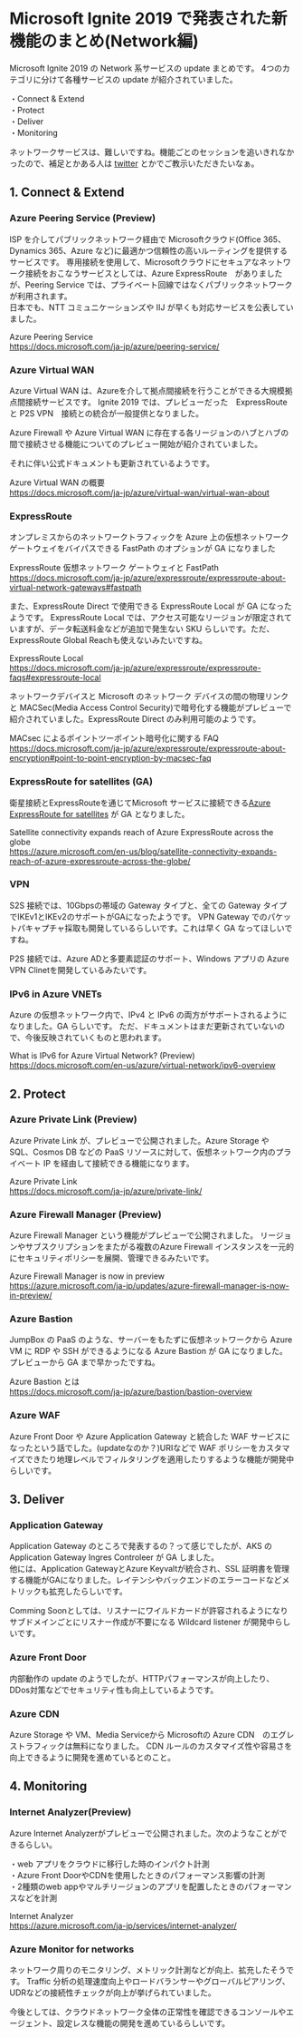 # Microsoft Ignite 2019 で発表された新機能のまとめ(Network編)


Microsoft Ignite 2019 の Network 系サービスの update まとめです。
4つのカテゴリに分けて各種サービスの update が紹介されていました。

・Connect & Extend<br>
・Protect<br>
・Deliver<br>
・Monitoring<br>

ネットワークサービスは、難しいですね。機能ごとのセッションを追いきれなかったので、補足とかある人は [twitter](https://twitter.com/y10exxx) とかでご教示いただきたいなぁ。

## 1. Connect & Extend
### Azure Peering Service (Preview)
ISP を介してパブリックネットワーク経由で Microsoftクラウド(Office 365、Dynamics 365、Azure など)に最適かつ信頼性の高いルーティングを提供するサービスです。
専用接続を使用して、Microsoftクラウドにセキュアなネットワーク接続をおこなうサービスとしては、Azure ExpressRoute　がありましたが、Peering Service では、プライベート回線ではなくパブリックネットワークが利用されます。<br>
日本でも、NTT コミュニケーションズや IIJ が早くも対応サービスを公表していました。

Azure Peering Service<br>
https://docs.microsoft.com/ja-jp/azure/peering-service/

### Azure Virtual WAN
Azure Virtual WAN は、Azureを介して拠点間接続を行うことができる大規模拠点間接続サービスです。
Ignite 2019 では、プレビューだった　ExpressRoute と P2S VPN　接続との統合が一般提供となりました。

Azure Firewall や Azure Virtual WAN に存在する各リージョンのハブとハブの間で接続させる機能についてのプレビュー開始が紹介されていました。

それに伴い公式ドキュメントも更新されているようです。

Azure Virtual WAN の概要<br>
https://docs.microsoft.com/ja-jp/azure/virtual-wan/virtual-wan-about

### ExpressRoute
オンプレミスからのネットワークトラフィックを Azure 上の仮想ネットワークゲートウェイをバイパスできる FastPath のオプションが GA になりました

ExpressRoute 仮想ネットワーク ゲートウェイと FastPath<br>
https://docs.microsoft.com/ja-jp/azure/expressroute/expressroute-about-virtual-network-gateways#fastpath

また、ExpressRoute Direct で使用できる ExpressRoute Local が GA になったようです。
ExpressRoute Local では、アクセス可能なリージョンが限定されていますが、データ転送料金などが追加で発生ない SKU らしいです。ただ、ExpressRoute Global Reachも使えないみたいですね。

ExpressRoute Local<br>
https://docs.microsoft.com/ja-jp/azure/expressroute/expressroute-faqs#expressroute-local

ネットワークデバイスと Microsoft のネットワーク デバイスの間の物理リンクと MACSec(Media Access Control Security)で暗号化する機能がプレビューで紹介されていました。ExpressRoute Direct のみ利用可能のようです。

MACsec によるポイントツーポイント暗号化に関する FAQ <br>
https://docs.microsoft.com/ja-jp/azure/expressroute/expressroute-about-encryption#point-to-point-encryption-by-macsec-faq

### ExpressRoute for satellites (GA)
衛星接続とExpressRouteを通じてMicrosoft サービスに接続できる[Azure ExpressRoute for satellites](https://azure.microsoft.com/de-de/updates/azure-expressroute-for-satellites-is-now-available/) が GA となりました。

Satellite connectivity expands reach of Azure ExpressRoute across the globe <br>
https://azure.microsoft.com/en-us/blog/satellite-connectivity-expands-reach-of-azure-expressroute-across-the-globe/

### VPN
S2S 接続では、10Gbpsの帯域の Gateway タイプと、全ての Gateway タイプでIKEv1とIKEv2のサポートがGAになったようです。
VPN Gateway でのパケットパキャプチャ採取も開発しているらしいです。これは早く GA なってほしいですね。

P2S 接続では、Azure ADと多要素認証のサポート、Windows アプリの Azure VPN Clinetを開発しているみたいです。

### IPv6 in Azure VNETs 
Azure の仮想ネットワーク内で、IPv4 と IPv6 の両方がサポートされるようになりました。GA らしいです。
ただ、ドキュメントはまだ更新されていないので、今後反映されていくものと思われます。

What is IPv6 for Azure Virtual Network? (Preview)<br>
https://docs.microsoft.com/en-us/azure/virtual-network/ipv6-overview


## 2. Protect

### Azure Private Link (Preview)
Azure Private Link が、プレビューで公開されました。Azure Storage や SQL、Cosmos DB などの PaaS リソースに対して、仮想ネットワーク内のプライベート IP を経由して接続できる機能になります。

Azure Private Link <br>
https://docs.microsoft.com/ja-jp/azure/private-link/

### Azure Firewall Manager (Preview)
Azure Firewall Manager という機能がプレビューで公開されました。
リージョンやサブスクリプションをまたがる複数のAzure Firewall インスタンスを一元的にセキュリティポリシーを展開、管理できるみたいです。

Azure Firewall Manager is now in preview <br>
https://azure.microsoft.com/ja-jp/updates/azure-firewall-manager-is-now-in-preview/

### Azure Bastion
JumpBox の PaaS のような、サーバーをもたずに仮想ネットワークから Azure VM に RDP や SSH ができるようになる Azure Bastion が GA になりました。
プレビューから GA まで早かったですね。　

Azure Bastion とは<br>
https://docs.microsoft.com/ja-jp/azure/bastion/bastion-overview

### Azure WAF
Azure Front Door や Azure Application Gateway と統合した WAF サービスになったという話でした。(updateなのか？)URIなどで WAF ポリシーをカスタマイズできたり地理レベルでフィルタリングを適用したりするような機能が開発中らしいです。

## 3. Deliver

### Application Gateway
Application Gateway のところで発表するの？って感じでしたが、AKS の Application Gateway Ingres Controleer が GA しました。<br>
他には、Application GatewayとAzure Keyvaltが統合され、SSL 証明書を管理する機能がGAになりました。レイテンシやバックエンドのエラーコードなどメトリックも拡充したらしいです。

Comming Soonとしては、リスナーにワイルドカードが許容されるようになりサブドメインごとにリスナー作成が不要になる Wildcard listener が開発中らしいです。

### Azure Front Door
内部動作の update のようでしたが、HTTPパフォーマンスが向上したり、DDos対策などでセキュリティ性も向上しているようです。

### Azure CDN
Azure Storage や VM、Media Serviceから Microsoftの Azure CDN　のエグレストラフィックは無料になりました。
CDN ルールのカスタマイズ性や容易さを向上できるように開発を進めているとのこと。

## 4. Monitoring

### Internet Analyzer(Preview)
Azure Internet Analyzerがプレビューで公開されました。次のようなことができるらしい。

・web アプリをクラウドに移行した時のインパクト計測<br>
・Azure Front DoorやCDNを使用したときのパフォーマンス影響の計測<br>
・2種類のweb appやマルチリージョンのアプリを配置したときのパフォーマンスなどを計測<br>

Internet Analyzer<br>
https://azure.microsoft.com/ja-jp/services/internet-analyzer/


### Azure Monitor for networks
ネットワーク周りのモニタリング、メトリック計測などが向上、拡充したそうです。
Traffic 分析の処理速度向上やロードバランサーやグローバルピアリング、UDRなどの接続性チェックが向上が挙げられていました。

今後としては、クラウドネットワーク全体の正常性を確認できるコンソールやエージェント、設定レスな機能の開発を進めているらしいです。　
